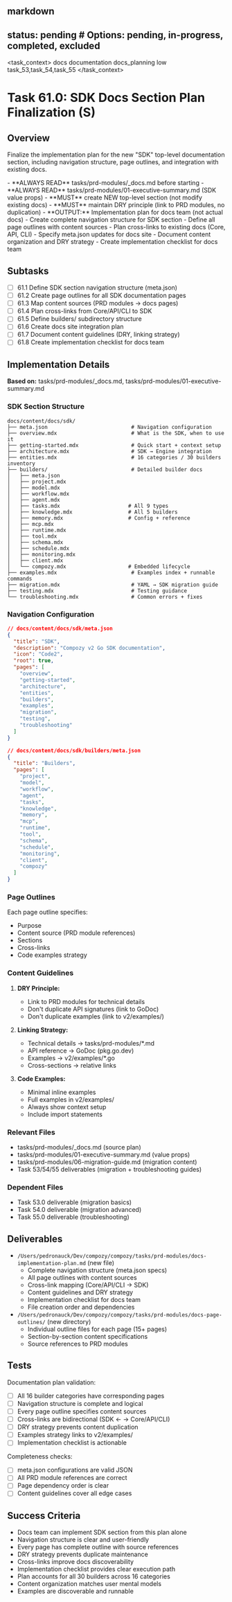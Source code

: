 ## markdown

## status: pending # Options: pending, in-progress, completed, excluded

<task_context>
<domain>docs</domain>
<type>documentation</type>
<scope>docs_planning</scope>
<complexity>low</complexity>
<dependencies>task_53,task_54,task_55</dependencies>
</task_context>

# Task 61.0: SDK Docs Section Plan Finalization (S)

## Overview

Finalize the implementation plan for the new "SDK" top-level documentation section, including navigation structure, page outlines, and integration with existing docs.

<critical>
- **ALWAYS READ** tasks/prd-modules/_docs.md before starting
- **ALWAYS READ** tasks/prd-modules/01-executive-summary.md (SDK value props)
- **MUST** create NEW top-level section (not modify existing docs)
- **MUST** maintain DRY principle (link to PRD modules, no duplication)
- **OUTPUT:** Implementation plan for docs team (not actual docs)
</critical>

<requirements>
- Create complete navigation structure for SDK section
- Define all page outlines with content sources
- Plan cross-links to existing docs (Core, API, CLI)
- Specify meta.json updates for docs site
- Document content organization and DRY strategy
- Create implementation checklist for docs team
</requirements>

## Subtasks

- [ ] 61.1 Define SDK section navigation structure (meta.json)
- [ ] 61.2 Create page outlines for all SDK documentation pages
- [ ] 61.3 Map content sources (PRD modules → docs pages)
- [ ] 61.4 Plan cross-links from Core/API/CLI to SDK
- [ ] 61.5 Define builders/ subdirectory structure
- [ ] 61.6 Create docs site integration plan
- [ ] 61.7 Document content guidelines (DRY, linking strategy)
- [ ] 61.8 Create implementation checklist for docs team

## Implementation Details

**Based on:** tasks/prd-modules/_docs.md, tasks/prd-modules/01-executive-summary.md

### SDK Section Structure

```
docs/content/docs/sdk/
├── meta.json                           # Navigation configuration
├── overview.mdx                        # What is the SDK, when to use it
├── getting-started.mdx                 # Quick start + context setup
├── architecture.mdx                    # SDK → Engine integration
├── entities.mdx                        # 16 categories / 30 builders inventory
├── builders/                           # Detailed builder docs
│   ├── meta.json
│   ├── project.mdx
│   ├── model.mdx
│   ├── workflow.mdx
│   ├── agent.mdx
│   ├── tasks.mdx                      # All 9 types
│   ├── knowledge.mdx                  # All 5 builders
│   ├── memory.mdx                     # Config + reference
│   ├── mcp.mdx
│   ├── runtime.mdx
│   ├── tool.mdx
│   ├── schema.mdx
│   ├── schedule.mdx
│   ├── monitoring.mdx
│   ├── client.mdx
│   └── compozy.mdx                    # Embedded lifecycle
├── examples.mdx                        # Examples index + runnable commands
├── migration.mdx                       # YAML → SDK migration guide
├── testing.mdx                         # Testing guidance
└── troubleshooting.mdx                 # Common errors + fixes
```

### Navigation Configuration

```json
// docs/content/docs/sdk/meta.json
{
  "title": "SDK",
  "description": "Compozy v2 Go SDK documentation",
  "icon": "Code2",
  "root": true,
  "pages": [
    "overview",
    "getting-started",
    "architecture",
    "entities",
    "builders",
    "examples",
    "migration",
    "testing",
    "troubleshooting"
  ]
}

// docs/content/docs/sdk/builders/meta.json
{
  "title": "Builders",
  "pages": [
    "project",
    "model",
    "workflow",
    "agent",
    "tasks",
    "knowledge",
    "memory",
    "mcp",
    "runtime",
    "tool",
    "schema",
    "schedule",
    "monitoring",
    "client",
    "compozy"
  ]
}
```

### Page Outlines

Each page outline specifies:
- Purpose
- Content source (PRD module references)
- Sections
- Cross-links
- Code examples strategy

### Content Guidelines

1. **DRY Principle:**
   - Link to PRD modules for technical details
   - Don't duplicate API signatures (link to GoDoc)
   - Don't duplicate examples (link to v2/examples/)

2. **Linking Strategy:**
   - Technical details → tasks/prd-modules/*.md
   - API reference → GoDoc (pkg.go.dev)
   - Examples → v2/examples/*.go
   - Cross-sections → relative links

3. **Code Examples:**
   - Minimal inline examples
   - Full examples in v2/examples/
   - Always show context setup
   - Include import statements

### Relevant Files

- tasks/prd-modules/_docs.md (source plan)
- tasks/prd-modules/01-executive-summary.md (value props)
- tasks/prd-modules/06-migration-guide.md (migration content)
- Task 53/54/55 deliverables (migration + troubleshooting guides)

### Dependent Files

- Task 53.0 deliverable (migration basics)
- Task 54.0 deliverable (migration advanced)
- Task 55.0 deliverable (troubleshooting)

## Deliverables

- `/Users/pedronauck/Dev/compozy/compozy/tasks/prd-modules/docs-implementation-plan.md` (new file)
  - Complete navigation structure (meta.json specs)
  - All page outlines with content sources
  - Cross-link mapping (Core/API/CLI → SDK)
  - Content guidelines and DRY strategy
  - Implementation checklist for docs team
  - File creation order and dependencies
- `/Users/pedronauck/Dev/compozy/compozy/tasks/prd-modules/docs-page-outlines/` (new directory)
  - Individual outline files for each page (15+ pages)
  - Section-by-section content specifications
  - Source references to PRD modules

## Tests

Documentation plan validation:
- [ ] All 16 builder categories have corresponding pages
- [ ] Navigation structure is complete and logical
- [ ] Every page outline specifies content sources
- [ ] Cross-links are bidirectional (SDK ← → Core/API/CLI)
- [ ] DRY strategy prevents content duplication
- [ ] Examples strategy links to v2/examples/
- [ ] Implementation checklist is actionable

Completeness checks:
- [ ] meta.json configurations are valid JSON
- [ ] All PRD module references are correct
- [ ] Page dependency order is clear
- [ ] Content guidelines cover all edge cases

## Success Criteria

- Docs team can implement SDK section from this plan alone
- Navigation structure is clear and user-friendly
- Every page has complete outline with source references
- DRY strategy prevents duplicate maintenance
- Cross-links improve docs discoverability
- Implementation checklist provides clear execution path
- Plan accounts for all 30 builders across 16 categories
- Content organization matches user mental models
- Examples are discoverable and runnable
